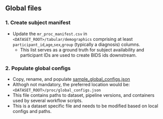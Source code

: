 ## Global files

### 1. Create subject manifest
   - Update the `mr_proc_manifest.csv` in `<DATASET_ROOT>/tabular/demographics` comprising at least `participant_id`,`age`,`sex`,`group` (typically a diagnosis) columns.  
       - This list serves as a ground truth for subject availability and participant IDs are used to create BIDS ids downstream.
              
### 2. Populate global configs
   - Copy, rename, and populate [sample_global_configs.json](/sample_global_configs.json) 
   - Althogh not mandatory, the preferred location would be: `<DATASET_ROOT>/proc/global_configs.json`
   - This file contains paths to dataset, pipeline versions, and containers used by several workflow scripts.
   - This is a dataset specific file and needs to be modified based on local configs and paths.